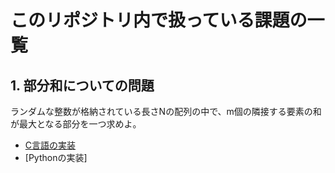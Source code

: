 # このリポジトリ内で扱っている課題の一覧

## 1. 部分和についての問題
ランダムな整数が格納されている長さNの配列の中で、m個の隣接する要素の和が最大となる部分を一つ求めよ。

- [C言語の実装](../c/twopointer/)
- [Pythonの実装]